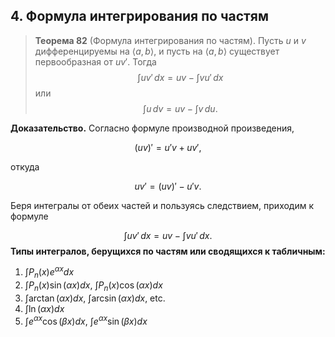 ## 4. Формула интегрирования по частям


> **Теорема 82** (Формула интегрирования по частям).
> Пусть $u$ и $v$ дифференцируемы на $\langle a, b \rangle$, и пусть на $\langle a, b \rangle$ существует первообразная от $uv'$. Тогда
> $$\int uv' \, dx = uv - \int vu' \, dx$$
> или
> $$\int u \, dv = uv - \int v \, du.$$

**Доказательство.** Согласно формуле производной произведения,

$$(uv)' = u'v + uv',$$

откуда

$$uv' = (uv)' - u'v.$$

Беря интегралы от обеих частей и пользуясь следствием, приходим к формуле

$$\int uv' \, dx = uv - \int vu' \, dx.$$
**Типы интегралов, берущихся по частям или сводящихся к табличным:**
1.  $\int P_n(x) e^{\alpha x} dx$
2.  $\int P_n(x) \sin(\alpha x) dx$, $\int P_n(x) \cos(\alpha x) dx$
3.  $\int \arctan(\alpha x) dx$, $\int \arcsin(\alpha x) dx$, etc.
4.  $\int \ln(\alpha x) dx$
5.  $\int e^{\alpha x} \cos(\beta x) dx$, $\int e^{\alpha x} \sin(\beta x) dx$